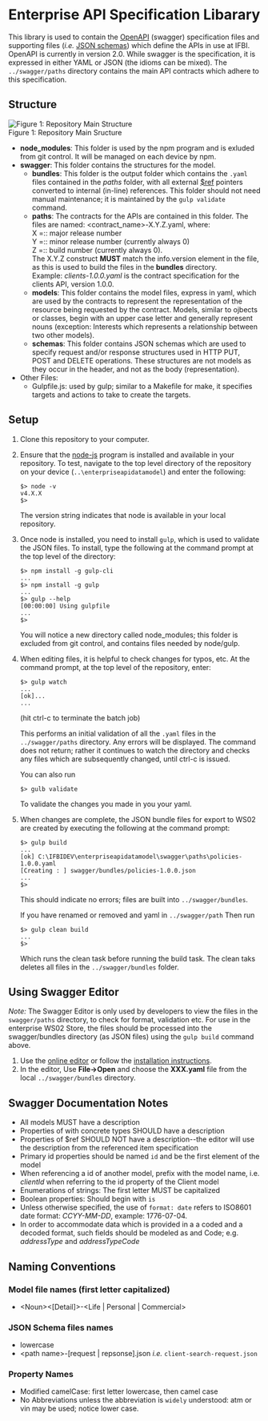 # Enterprise API Specification Libarary  
This library is used to contain the [OpenAPI](http://swagger.io/specification/) (swagger) specification files and supporting files (*i.e.* [JSON schemas](http://json-schema.org/documentation.html)) which define the APIs in use at IFBI.  
OpenAPI is currently in version 2.0.  While swagger is the specification, it is expressed in either YAML or JSON (the idioms can be mixed).  The `../swagger/paths` directory contains the main API contracts which adhere to this specification.  
## Structure
![Figure 1:  Repository Main Structure](http://connections/issite/ews/SiteAssets/API%20Model%20Repo%20Structure.png)  
Figure 1:  Repository Main Sructure

* **node_modules**: This folder is used by the npm program and is exluded from git control.  It will be managed on each device by npm.
* **swagger**: This folder contains the structures for the model.   
  - **bundles**:  This folder is the output folder which contains the `.yaml` files contained in the *paths* folder, with all external [$ref](http://swagger.io/specification/#reference-object-75) pointers converted to internal (in-line) references. This folder should not need manual maintenance; it is maintained by the `gulp validate` command.
  * **paths**: The contracts for the APIs are contained in this folder.  The files are named:
    <contract_name>-X.Y.Z.yaml, where:  
      X =:: major release number  
      Y =:: minor release number (currently always 0)  
      Z =:: build number (currently always 0).  
    The X.Y.Z construct **MUST** match the info.version element in the file, as this is used to build the files in the **bundles** directory.  
    Example:  _clients-1.0.0.yaml_ is the contract specification for the clients API, version 1.0.0.
  * **models**:  This folder contains the model files, express in yaml, which are used by the contracts to represent the representation of the resource being requested by the contract.  Models, similar to ojbects or classes, begin with an upper case letter and generally represent nouns (exception:  Interests which represents a relationship between two other models).
  * **schemas**:  This folder contains JSON schemas which are used to specify request and/or response structures used in HTTP PUT, POST and DELETE operations.  These structures are not models as they occur in the header, and not as the body (representation).
* Other Files:  
  * Gulpfile.js:  used by gulp; similar to a Makefile for make, it specifies targets and actions to take to create the targets.  
## Setup  
1. Clone this repository to your computer.
2. Ensure that the [node-js](https://nodejs.org/en/) program is installed and available in your repository.  To test, navigate to the top level directory of the repository on your device (`..\enterpriseapidatamodel`) and enter the following:
    ```
    $> node -v
    v4.X.X
    $>
    ```
    The version string indicates that node is available in your local repository.

3. Once node is installed, you need to install `gulp`, which is used to validate the JSON files.  To install, type the following at the command prompt at the top level of the directory:
   
   ```
   $> npm install -g gulp-cli
   ...
   $> npm install -g gulp
   ...
   $> gulp --help
   [00:00:00] Using gulpfile
   ...
   $>
   ```

   You will notice a new directory called node_modules; this folder is excluded from git control, and contains files needed by node/gulp.

4. When editing files, it is helpful to check changes for typos, etc.  At the command prompt, at the top level of the repository, enter:

   ```
   $> gulp watch
   ...
   [ok]...
   ...
   ```
   (hit ctrl-c to terminate the batch job)
 
   This performs an initial validation of all the `.yaml` files in the `../swagger/paths` directory. Any errors will be displayed.  The command does not return; rather it continues to watch the directory and checks any files which are subsequently changed, until ctrl-c is issued.

   You can also run 
   ```
   $> gulb validate
   ```
   To validate the changes you made in you your yaml. 
    
5. When changes are complete, the JSON bundle files for export to WS02 are created by executing the following at the command prompt:

   ```
   $> gulp build
   ...
   [ok] C:\IFBIDEV\enterpriseapidatamodel\swagger\paths\policies-1.0.0.yaml
   [Creating : ] swagger/bundles/policies-1.0.0.json
   ... 
   $>
   ```
   This should indicate no errors; files are built into `../swagger/bundles`. 

   If you have renamed or removed and yaml in `../swagger/path` Then run 
   ```
   $> gulp clean build
   ...
   $>
   ```
   Which runs the clean task before running the build task. The clean taks deletes all files in the `../swagger/bundles` folder. 
 
## Using Swagger Editor

*Note:*  The Swagger Editor is only used by developers to view the files in the `swagger/paths` directory, to check for format, validation etc.  For use in the enterprise WS02 Store, the files should be processed into the swagger/bundles directory (as JSON files) using the `gulp build` command above.

  1. Use the [online editor](http://editor.swagger.io) or follow 
	   the [installation instructions](http://swagger.io/swagger-editor/).
  2. In the editor, Use **File->Open** and choose the **XXX.yaml** file from the local `../swagger/bundles` directory.

## Swagger Documentation Notes

* All models MUST have a description
* Properties of with concrete types SHOULD have a description
* Properties of $ref SHOULD NOT have a description--the editor will use the description from the referenced item specification
* Primary id properties should be named `id` and be the first element of the model
* When referencing a id of another model, prefix with the model name, i.e. _clientId_ when referring to the id property of the Client model
* Enumerations of strings:  The first letter MUST be capitalized
* Boolean properties:  Should begin with `is`  
* Unless otherwise specified, the use of `format: date` refers to ISO8601 date format:  *CCYY-MM-DD*, example: 1776-07-04.
* In order to accommodate data which is provided in a a coded and a decoded format, such fields should be modeled as <property> and <property>Code; e.g. _addressType_ and _addressTypeCode_

## Naming Conventions
### Model file names (first letter capitalized)
* &lt;Noun&gt;&lt;[Detail]&gt;-&lt;Life | Personal | Commercial&gt;

### JSON Schema files names
* lowercase
* &lt;path name&gt;-[request | repsonse].json  _i.e._ `client-search-request.json`

### Property Names
* Modified camelCase:  first letter lowercase, then camel case
* No Abbreviations unless the abbreviation is `widely` understood:  atm or vin may be used; notice lower case.

